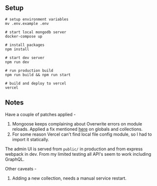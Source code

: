 ## Setup

```
# setup environment variables
mv .env.example .env

# start local mongodb server
docker-compose up

# install packages
npm install

# start dev server
npm run dev

# run production build
npm run build && npm run start

# build and deploy to vercel
vercel
```

## Notes

Have a couple of patches applied -

1. Mongoose keeps complaining about Overwrite errors on module reloads. Applied a fix mentioned [here](https://stackoverflow.com/questions/62440264/mongoose-nextjs-model-is-not-defined-cannot-overwrite-model-once-compiled) on globals and collections.
2. For some reason Vercel can't find local file config module, so I had to import it statically.

The admin UI is served from `public/` in production and from express webpack in dev. From my limited testing all API's seem to work including GraphQL.

Other caveats -

1. Adding a new collection, needs a manual service restart.
